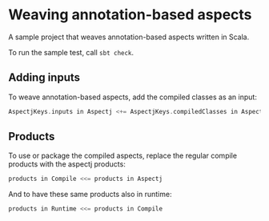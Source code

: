 # Weaving annotation-based aspects

A sample project that weaves annotation-based aspects written in Scala.

To run the sample test, call `sbt check`.


## Adding inputs

To weave annotation-based aspects, add the compiled classes as an input:

```scala
AspectjKeys.inputs in Aspectj <+= AspectjKeys.compiledClasses in Aspectj
```


## Products

To use or package the compiled aspects, replace the regular compile products
with the aspectj products:

```scala
products in Compile <<= products in Aspectj
```

And to have these same products also in runtime:

```scala
products in Runtime <<= products in Compile
```
